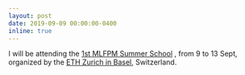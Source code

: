 ```yaml
---
layout: post
date: 2019-09-09 00:00:00-0400
inline: true
---
```


I will be attending the <a href="https://mlfpm.eu/1-summer-school/">1st MLFPM Summer School</a> , from 9 to 13 Sept, organized by the <a href="https://ethz.ch/de.html">ETH Zurich in Basel</a>, Switzerland.